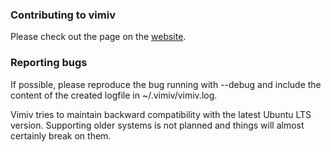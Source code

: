 ### Contributing to vimiv
Please check out the page on the
[website](http://karlch.github.io/vimiv/documentation/develop/).

### Reporting bugs
If possible, please reproduce the bug running with --debug and include the
content of the created logfile in ~/.vimiv/vimiv.log.

Vimiv tries to maintain backward compatibility with the latest Ubuntu LTS
version. Supporting older systems is not planned and things will almost
certainly break on them.
